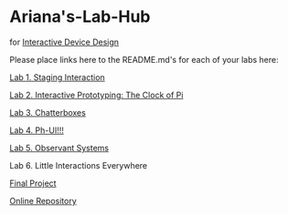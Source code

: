 # Ariana's-Lab-Hub
for [Interactive Device Design](https://github.com/FAR-Lab/Developing-and-Designing-Interactive-Devices/)

Please place links here to the README.md's for each of your labs here:

[Lab 1. Staging Interaction](https://github.com/arianab68/Interactive-Lab-Hub/blob/Fall2023/Lab%201/README.md)

[Lab 2. Interactive Prototyping: The Clock of Pi]([https://github.com/arianab68/Interactive-Lab-Hub/blob/Fall2023/Lab%202/README.md](https://github.com/arianab68/Interactive-Lab-Hub/blob/Fall2023/Lab%202/README.md))

[Lab 3. Chatterboxes]([Lab%203/](https://github.com/arianab68/Interactive-Lab-Hub/blob/Fall2023/Lab%203/README.md))

[Lab 4. Ph-UI!!!]([Lab%204/](https://github.com/arianab68/Interactive-Lab-Hub/blob/Fall2023/Lab%204/README.md))

[Lab 5. Observant Systems](https://github.com/arianab68/Interactive-Lab-Hub/blob/Fall2023/Lab%205/README.md)

Lab 6. Little Interactions Everywhere

[Final Project](https://github.com/FAR-Lab/Developing-and-Designing-Interactive-Devices/blob/2023Fall/FinalProject.md)

[Online Repository](https://github.com/FAR-Lab/Developing-and-Designing-Interactive-Devices/blob/2023Fall/FinalProject.md)

